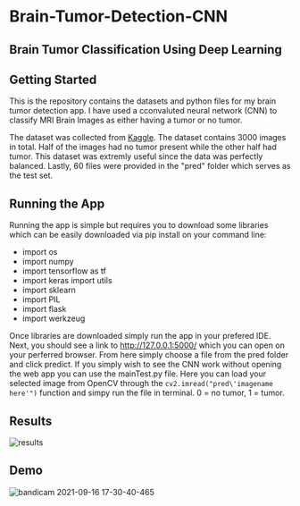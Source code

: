 # Brain-Tumor-Detection-CNN
## Brain Tumor Classification Using Deep Learning

## Getting Started

This is the repository contains the datasets and python files for my brain tumor detection app. I have used a cconvaluted neural network (CNN) to classify MRI Brain Images as either having a tumor or no tumor.

The dataset was collected from [Kaggle](https://www.kaggle.com/ahmedhamada0/brain-tumor-detection). The dataset contains 3000 images in total. Half of the images had no tumor present while the other half had tumor. This dataset was extremly useful since the data was perfectly balanced. Lastly, 60 files were provided in the "pred" folder which serves as the test set.

## Running the App

Running the app is simple but requires you to download some libraries which can be easily downloaded via pip install on your command line:
* import os
* import numpy
* import tensorflow as tf
* import keras import utils
* import sklearn
* import PIL
* import flask
* import werkzeug

Once libraries are downloaded simply run the app in your prefered IDE. Next, you should see a link to http://127.0.0.1:5000/ which you can open on your perferred browser. From here simply choose a file from the pred folder and click predict. 
If you simply wish to see the CNN work without opening the web app you can use the mainTest.py file. Here you can load your selected image from OpenCV through the 
``cv2.imread("pred\'imagename here'")`` function and simpy run the file in terminal. 0 = no tumor, 1 = tumor.

## Results
![results](https://user-images.githubusercontent.com/81998785/133630499-debfaa7a-17b9-442e-9c27-59b4b103a968.JPG)
## Demo
![bandicam 2021-09-16 17-30-40-465](https://user-images.githubusercontent.com/81998785/133632175-27bb7708-2781-4cf8-862c-46ae2cb15412.gif)

